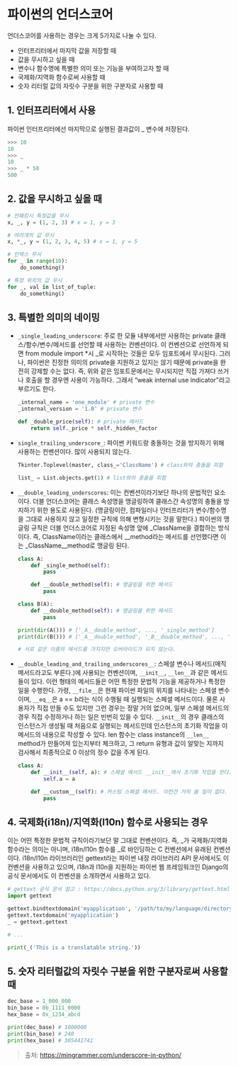 # 파이썬의 언더스코어 

언더스코어를 사용하는 경우는 크게 5가지로 나눌 수 있다. 

* 인터프리터에서 마지막 값을 저장할 때
* 값을 무시하고 싶을 때
* 변수나 함수명에 특별한 의미 또는 기능을 부여하고자 할 때
* 국제화/지역화 함수로써 사용할 때
* 숫자 리터럴 값의 자릿수 구분을 위한 구분자로 사용할 때

## 1. 인터프리터에서 사용
파이썬 인터프리터에선 마지막으로 실행된 결과값이 _ 변수에 저장된다. 
```py
>>> 10
10
>>> _
10
>>> _ * 50
500
```

## 2. 값을 무시하고 싶을 때
```py
# 언패킹시 특정값을 무시
x, _, y = (1, 2, 3) # x = 1, y = 3

# 여러개의 값 무시
x, *_, y = (1, 2, 3, 4, 5) # x = 1, y = 5

# 인덱스 무시
for _ in range(10):
    do_something()

# 특정 위치의 값 무시
for _, val in list_of_tuple:
    do_something() 
```

## 3. 특별한 의미의 네이밍
* `_single_leading_underscore`: 주로 한 모듈 내부에서만 사용하는 private 클래스/함수/변수/메서드를 선언할 때 사용하는 컨벤션이다. 이 컨벤션으로 선언하게 되면 from module import *시 _로 시작하는 것들은 모두 임포트에서 무시된다. 그러나, 파이썬은 진정한 의미의 private을 지원하고 있지는 않기 때문에 private을 완전히 강제할 수는 없다. 즉, 위와 같은 임포트문에서는 무시되지만 직접 가져다 쓰거나 호출을 할 경우엔 사용이 가능하다. 그래서 “weak internal use indicator"라고 부르기도 한다.
    ```py
    _internal_name = 'one_module' # private 변수
    _internal_version = '1.0' # private 변수

    def _double_price(self): # private 메서드
        return self._price * self._hidden_factor
    ```

* `single_trailing_underscore_`: 파이썬 키워드랑 충돌하는 것을 방지하기 위해 사용하는 컨벤션이다. 많이 사용되지 않는다.
    ```py
    Tkinter.Toplevel(master, class_='ClassName') # class와의 충돌을 피함

    list_ = List.objects.get(1) # list와의 충돌을 피함
    ```

* `__double_leading_underscores`: 이는 컨벤션이라기보단 하나의 문법적인 요소이다. 더블 언더스코어는 클래스 속성명을 맹글링하여 클래스간 속성명의 충돌을 방지하기 위한 용도로 사용된다. (맹글링이란, 컴파일러나 인터프리터가 변수/함수명을 그대로 사용하지 않고 일정한 규칙에 의해 변형시키는 것을 말한다.) 파이썬의 맹글링 규칙은 더블 언더스코어로 지정된 속성명 앞에 _ClassName을 결합하는 방식이다. 즉, ClassName이라는 클래스에서 __method라는 메서드를 선언했다면 이는 _ClassName__method로 맹글링 된다.

    ```py
    class A:
        def _single_method(self):
            pass

        def __double_method(self): # 맹글링을 위한 메서드
            pass

    class B(A):
        def __double_method(self): # 맹글링을 위한 메서드
            pass

    print(dir(A())) # ['_A__double_method', ..., '_single_method']
    print(dir(B())) # ['_A__double_method', '_B__double_method', ..., '_single_method']

    # 서로 같은 이름의 메서드를 가지지만 오버라이드가 되지 않는다.
    ```

* `__double_leading_and_trailing_underscores__`: 스페셜 변수나 메서드(매직 메서드라고도 부른다.)에 사용되는 컨벤션이며, `__init__`, `__len__`과 같은 메서드들이 있다. 이런 형태의 메서드들은 어떤 특정한 문법적 기능을 제공하거나 특정한 일을 수행한다. 가령, `__file__`은 현재 파이썬 파일의 위치를 나타내는 스페셜 변수이며, `__eq__`은 a == b라는 식이 수행될 때 실행되는 스페셜 메서드이다. 물론 사용자가 직접 만들 수도 있지만 그런 경우는 정말 거의 없으며, 일부 스페셜 메서드의 경우 직접 수정하거나 하는 일은 빈번히 있을 수 있다. `__init__`의 경우 클래스의 인스턴스가 생성될 때 처음으로 실행되는 메서드인데 인스턴스의 초기화 작업을 이 메서드의 내용으로 작성할 수 있다. len 함수는 class instance의 `__len__` method가 만들어져 있는지부터 체크하고, 그 return 유형과 값이 알맞는 지까지 검사해서 최종적으로 0 이상의 정수 값을 주게 된다.

    ```py 
    class A:
        def __init__(self, a): # 스페셜 메서드 __init__에서 초기화 작업을 한다.
            self.a = a

        def __custom__(self): # 커스텀 스페셜 메서드. 이런건 거의 쓸 일이 없다.
            pass
    ```

## 4. 국제화(i18n)/지역화(l10n) 함수로 사용되는 경우

이는 어떤 특정한 문법적 규칙이라기보단 말 그대로 컨벤션이다. 즉, _가 국제화/지역화 함수라는 의미는 아니며, i18n/l10n 함수를 _로 바인딩하는 C 컨벤션에서 유래된 컨벤션이다. i18n/l10n 라이브러리인 gettext라는 파이썬 내장 라이브러리 API 문서에서도 이 컨벤션을 사용하고 있으며, i18n과 l10n을 지원하는 파이썬 웹 프레임워크인 Django의 공식 문서에서도 이 컨벤션을 소개하면서 사용하고 있다.
```py
# gettext 공식 문서 참고 : https://docs.python.org/3/library/gettext.html
import gettext

gettext.bindtextdomain('myapplication', '/path/to/my/language/directory')
gettext.textdomain('myapplication')
_ = gettext.gettext

# ...

print(_('This is a translatable string.'))
```

## 5. 숫자 리터럴값의 자릿수 구분을 위한 구분자로써 사용할 때
```py
dec_base = 1_000_000
bin_base = 0b_1111_0000
hex_base = 0x_1234_abcd

print(dec_base) # 1000000
print(bin_base) # 240
print(hex_base) # 305441741
```

> 출처: https://mingrammer.com/underscore-in-python/